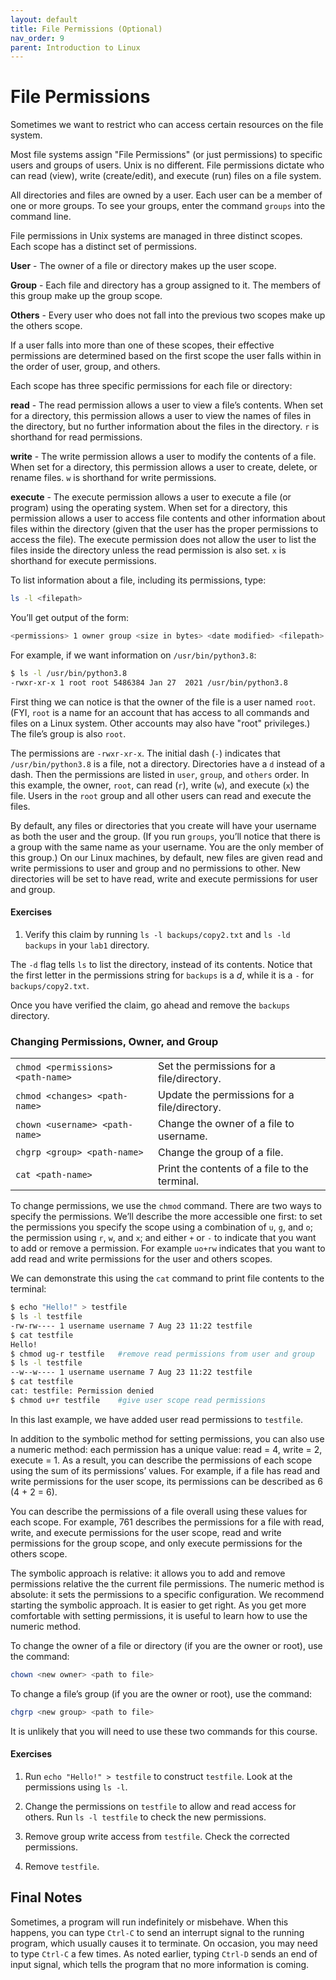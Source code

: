 ```yaml
---
layout: default
title: File Permissions (Optional)
nav_order: 9
parent: Introduction to Linux
---
```


# File Permissions

Sometimes we want to restrict who can access certain resources on the file system.

Most file systems assign "File Permissions" (or just permissions) to specific users and groups of users. Unix is no different. File permissions dictate who can read (view), write (create/edit), and execute (run) files on a file system.

All directories and files are owned by a user. Each user can be a member of one or more groups. To see your groups, enter the command `groups` into the command line.

File permissions in Unix systems are managed in three distinct scopes. Each scope has a distinct set of permissions.

**User** - The owner of a file or directory makes up the user scope.

**Group** - Each file and directory has a group assigned to it. The members of this group make up the group scope.

**Others** - Every user who does not fall into the previous two scopes make up the others scope.

If a user falls into more than one of these scopes, their effective permissions are determined based on the first scope the user falls within in the order of user, group, and others.

Each scope has three specific permissions for each file or directory:

**read** - The read permission allows a user to view a file’s contents. When set for a directory, this permission allows a user to view the names of files in the directory, but no further information about the files in the directory. `r` is shorthand for read permissions.

**write** - The write permission allows a user to modify the contents of a file. When set for a directory, this permission allows a user to create, delete, or rename files. `w` is shorthand for write permissions.

**execute** - The execute permission allows a user to execute a file (or program) using the operating system. When set for a directory, this permission allows a user to access file contents and other information about files within the directory (given that the user has the proper permissions to access the file). The execute permission does not allow the user to list the files inside the directory unless the read permission is also set. `x` is shorthand for execute permissions.

To list information about a file, including its permissions, type:

```bash
ls -l <filepath>
```

You’ll get output of the form:

```bash
<permissions> 1 owner group <size in bytes> <date modified> <filepath>
```

For example, if we want information on `/usr/bin/python3.8`:

```bash
$ ls -l /usr/bin/python3.8
-rwxr-xr-x 1 root root 5486384 Jan 27  2021 /usr/bin/python3.8
```

First thing we can notice is that the owner of the file is a user named `root`. (FYI, `root` is a name for an account that has access to all commands and files on a Linux system. Other accounts may also have "root" privileges.) The file’s group is also `root`.

The permissions are `-rwxr-xr-x`. The initial dash (`-`) indicates that `/usr/bin/python3.8` is a file, not a directory. Directories have a `d` instead of a dash. Then the permissions are listed in `user`, `group`, and `others` order. In this example, the owner, `root`, can read (`r`), write (`w`), and execute (`x`) the file. Users in the `root` group and all other users can read and execute the files.

By default, any files or directories that you create will have your username as both the user and the group. (If you run `groups`, you’ll notice that there is a group with the same name as your username. You are the only member of this group.) On our Linux machines, by default, new files are given read and write permissions to user and group and no permissions to other. New directories will be set to have read, write and execute permissions for user and group.

#### Exercises

1. Verify this claim by running `ls -l backups/copy2.txt` and `ls -ld backups` in your `lab1` directory.

The `-d` flag tells `ls` to list the directory, instead of its contents. Notice that the first letter in the permissions string for `backups` is a _d_, while it is a `-` for `backups/copy2.txt`.

Once you have verified the claim, go ahead and remove the `backups` directory.

### Changing Permissions, Owner, and Group

|   |   |
|---|---|
|`chmod <permissions> <path-name>`|Set the permissions for a file/directory.| 
|`chmod <changes> <path-name>`|Update the permissions for a file/directory.|  
|`chown <username> <path-name>`|Change the owner of a file to username.|  
|`chgrp <group> <path-name>`|Change the group of a file.|  
|`cat <path-name>`|Print the contents of a file to the terminal.|  

To change permissions, we use the `chmod` command. There are two ways to specify the permissions. We’ll describe the more accessible one first: to set the permissions you specify the scope using a combination of `u`, `g`, and `o`; the permission using `r`, `w`, and `x`; and either `+` or `-` to indicate that you want to add or remove a permission. For example `uo+rw` indicates that you want to add read and write permissions for the user and others scopes.

We can demonstrate this using the `cat` command to print file contents to the terminal:

```bash
$ echo "Hello!" > testfile
$ ls -l testfile
-rw-rw---- 1 username username 7 Aug 23 11:22 testfile
$ cat testfile
Hello!
$ chmod ug-r testfile   #remove read permissions from user and group
$ ls -l testfile
--w--w---- 1 username username 7 Aug 23 11:22 testfile
$ cat testfile
cat: testfile: Permission denied
$ chmod u+r testfile    #give user scope read permissions
```

In this last example, we have added user read permissions to `testfile`.

In addition to the symbolic method for setting permissions, you can also use a numeric method: each permission has a unique value: read = 4, write = 2, execute = 1. As a result, you can describe the permissions of each scope using the sum of its permissions’ values. For example, if a file has read and write permissions for the user scope, its permissions can be described as 6 (4 + 2 = 6).

You can describe the permissions of a file overall using these values for each scope. For example, 761 describes the permissions for a file with read, write, and execute permissions for the user scope, read and write permissions for the group scope, and only execute permissions for the others scope.

The symbolic approach is relative: it allows you to add and remove permissions relative the the current file permissions. The numeric method is absolute: it sets the permissions to a specific configuration. We recommend starting the symbolic approach. It is easier to get right. As you get more comfortable with setting permissions, it is useful to learn how to use the numeric method.

To change the owner of a file or directory (if you are the owner or root), use the command:

```bash
chown <new owner> <path to file>
```

To change a file’s group (if you are the owner or root), use the command:

```bash
chgrp <new group> <path to file>
```

It is unlikely that you will need to use these two commands for this course.

#### Exercises

1. Run `echo "Hello!" > testfile` to construct `testfile`. Look at the permissions using `ls -l`.

2. Change the permissions on `testfile` to allow and read access for others. Run `ls -l testfile` to check the new permissions.

3. Remove group write access from `testfile`. Check the corrected permissions.

4. Remove `testfile`.

## Final Notes

Sometimes, a program will run indefinitely or misbehave. When this happens, you can type `Ctrl-C` to send an interrupt signal to the running program, which usually causes it to terminate. On occasion, you may need to type `Ctrl-C` a few times. As noted earlier, typing `Ctrl-D` sends an end of input signal, which tells the program that no more information is coming.
